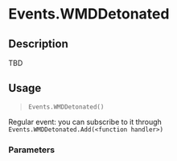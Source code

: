 # Events.WMDDetonated
## Description
TBD

## Usage
> `Events.WMDDetonated()`

Regular event: you can subscribe to it through `Events.WMDDetonated.Add(<function handler>)`

### Parameters
